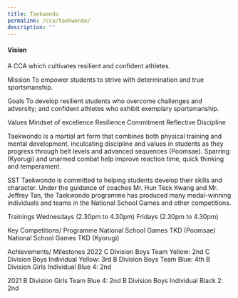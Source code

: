 ```yaml
---
title: Taekwondo
permalink: /cca/taekwondo/
description: ""
---
```

#### Vision
A CCA which cultivates resilient and confident athletes. 


Mission
To empower students to strive with determination and true sportsmanship.


Goals
To develop resilient students who overcome challenges and adversity; and
confident athletes who exhibit exemplary sportsmanship.


Values
Mindset of excellence
Resilience
Commitment
Reflective
Discipline


Taekwondo is a martial art form that combines both physical training and mental development, inculcating discipline and values in students as they progress through belt levels and advanced sequences (Poomsae). Sparring (Kyorugi) and unarmed combat help improve reaction time, quick thinking and temperament. 


SST Taekwondo is committed to helping students develop their skills and character. Under the guidance of coaches Mr. Hun Teck Kwang and Mr. Jeffrey Tan, the Taekwondo programme has produced many medal-winning individuals and teams in the National School Games and other competitions.
                                                                                                                                                                                                                                                                                                                                                                                                                                                                                                                                                                                                                                                                                                                                                                                                                                                                                                                                                                                                                                                                                                                                                                                                                                                                                                                                                                                                                                                                                                                                                                                                                                                                                                                                                                                                                                                                                                                                                                                                                                                                                                                                                                                                                                                                                                                                                                                                                                                                                                                                                                                                                                                                                                                                                                                                                                                                                                                                                                                                                                                                                                                                                                                                                                                                                                                                                                                                                                                                                                               
Trainings
Wednesdays (2.30pm to 4.30pm)
Fridays (2.30pm to 4.30pm)

Key Competitions/ Programme
National School Games TKD (Poomsae)
National School Games TKD (Kyorugi)

Achievements/ Milestones
2022
C Division Boys Team Yellow: 2nd 
C Division Boys Individual Yellow: 3rd
B Division Boys Team Blue: 4th
B Division Girls Individual Blue 4: 2nd

2021
B Division Girls Team Blue 4: 2nd
B Division Boys Individual Black 2: 2nd
